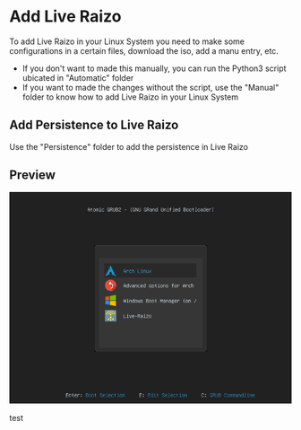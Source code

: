# Add Live Raizo
To add Live Raizo in your Linux System you need to make some configurations in a certain files, download the iso, add a manu entry, etc.

* If you don't want to made this manually, you can run the Python3 script ubicated in "Automatic" folder
* If you want to made the changes without the script, use the "Manual" folder to know how to add Live Raizo in your Linux System

## Add Persistence to Live Raizo
Use the "Persistence" folder to add the persistence in Live Raizo

## Preview
<p align="center">
  <img src="Pictures/Preview.png">
</p>


test

